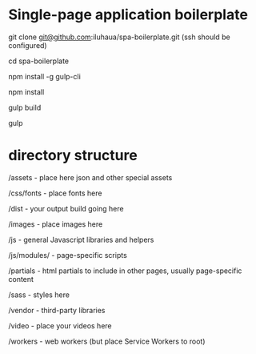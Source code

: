 # Single-page application boilerplate

git clone git@github.com:iluhaua/spa-boilerplate.git (ssh should be configured)

cd spa-boilerplate

npm install -g gulp-cli

npm install

gulp build

gulp

# directory structure

/assets - place here json and other special assets

/css/fonts - place fonts here

/dist - your output build going here

/images - place images here

/js - general Javascript libraries and helpers

/js/modules/ - page-specific scripts

/partials - html partials to include in other pages, usually page-specific content

/sass - styles here

/vendor - third-party libraries

/video - place your videos here

/workers - web workers (but place Service Workers to root)
